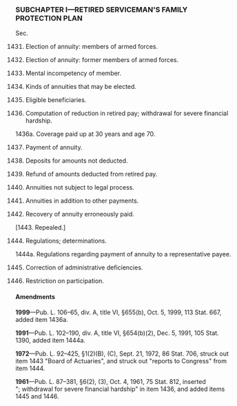 ### SUBCHAPTER I—RETIRED SERVICEMAN'S FAMILY PROTECTION PLAN ###

Sec.

1431. Election of annuity: members of armed forces.

1432. Election of annuity: former members of armed forces.

1433. Mental incompetency of member.

1434. Kinds of annuities that may be elected.

1435. Eligible beneficiaries.

1436. Computation of reduction in retired pay; withdrawal for severe financial hardship.

1436a. Coverage paid up at 30 years and age 70.

1437. Payment of annuity.

1438. Deposits for amounts not deducted.

1439. Refund of amounts deducted from retired pay.

1440. Annuities not subject to legal process.

1441. Annuities in addition to other payments.

1442. Recovery of annuity erroneously paid.

[1443. Repealed.]

1444. Regulations; determinations.

1444a. Regulations regarding payment of annuity to a representative payee.

1445. Correction of administrative deficiencies.

1446. Restriction on participation.

#### Amendments ####

**1999**—Pub. L. 106–65, div. A, title VI, §655(b), Oct. 5, 1999, 113 Stat. 667, added item 1436a.

**1991**—Pub. L. 102–190, div. A, title VI, §654(b)(2), Dec. 5, 1991, 105 Stat. 1390, added item 1444a.

**1972**—Pub. L. 92–425, §1(2)(B), (C), Sept. 21, 1972, 86 Stat. 706, struck out item 1443 "Board of Actuaries", and struck out "reports to Congress" from item 1444.

**1961**—Pub. L. 87–381, §6(2), (3), Oct. 4, 1961, 75 Stat. 812, inserted "; withdrawal for severe financial hardship" in item 1436, and added items 1445 and 1446.